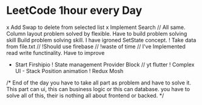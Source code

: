 # LeetCode 1hour every Day


x Add Swap to delete from selected list
x Implement Search // All same. Column layout problem solved by flexible. Have to build problem solving skill
    Build problem solving skill.
    I have igroned SetState concept.
! Take data from file.txt // !Should use firebase // !waste of time // I've Implemented read write functinality.
    Have to improve
    

- Start Firshipio
! State management Provider Block // yt flutter
! Complex UI - Stack Position animation
! Redux Mosh






/* End of the day you have to take all part as problem and have to solve it. This part can ui, this can business logic or this can database. you have to solve all of this, their is nothing all about frontend or backed. */


